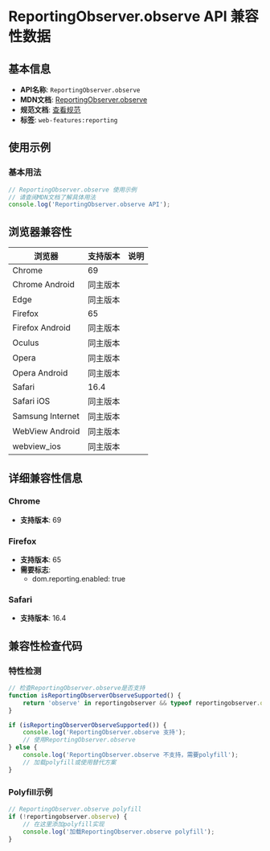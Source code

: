 # ReportingObserver.observe API 兼容性数据

## 基本信息

- **API名称**: `ReportingObserver.observe`
- **MDN文档**: [ReportingObserver.observe](https://developer.mozilla.org/docs/Web/API/ReportingObserver/observe)
- **规范文档**: [查看规范](https://w3c.github.io/reporting/#dom-reportingobserver-observe)
- **标签**: `web-features:reporting`

## 使用示例

### 基本用法

```javascript
// ReportingObserver.observe 使用示例
// 请查阅MDN文档了解具体用法
console.log('ReportingObserver.observe API');
```

## 浏览器兼容性

| 浏览器 | 支持版本 | 说明 |
|--------|----------|------|
| Chrome | 69 |  |
| Chrome Android | 同主版本 |  |
| Edge | 同主版本 |  |
| Firefox | 65 |  |
| Firefox Android | 同主版本 |  |
| Oculus | 同主版本 |  |
| Opera | 同主版本 |  |
| Opera Android | 同主版本 |  |
| Safari | 16.4 |  |
| Safari iOS | 同主版本 |  |
| Samsung Internet | 同主版本 |  |
| WebView Android | 同主版本 |  |
| webview_ios | 同主版本 |  |

## 详细兼容性信息

### Chrome

- **支持版本**: 69

### Firefox

- **支持版本**: 65
- **需要标志**: 
  - dom.reporting.enabled: true

### Safari

- **支持版本**: 16.4

## 兼容性检查代码

### 特性检测

```javascript
// 检查ReportingObserver.observe是否支持
function isReportingObserverObserveSupported() {
    return 'observe' in reportingobserver && typeof reportingobserver.observe === 'function';
}

if (isReportingObserverObserveSupported()) {
    console.log('ReportingObserver.observe 支持');
    // 使用ReportingObserver.observe
} else {
    console.log('ReportingObserver.observe 不支持，需要polyfill');
    // 加载polyfill或使用替代方案
}
```

### Polyfill示例

```javascript
// ReportingObserver.observe polyfill
if (!reportingobserver.observe) {
    // 在这里添加polyfill实现
    console.log('加载ReportingObserver.observe polyfill');
}
```

